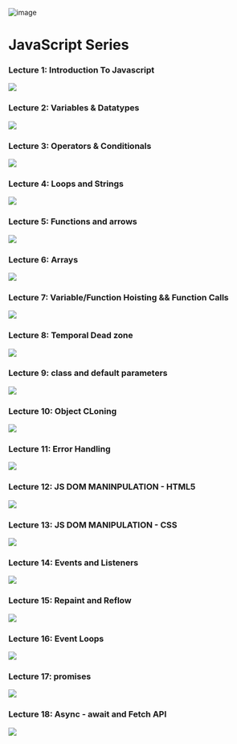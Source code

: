 ![image](https://github.com/user-attachments/assets/af966bd9-17d7-4bf8-b59c-80eb1ca9f3fa)<h1>JavaScript Series</h1>

<!-- Lecture 1-->
<h3>Lecture 1: Introduction To Javascript</h3>
<a href="https://youtu.be/1dFqthtouqU?si=TwxxhRW0EWE8OF4U"><img src="https://github.com/user-attachments/assets/97ff9a16-5774-40c6-bbd3-d9f60085af08"/></a>

<!-- Lecture 2-->
<h3>Lecture 2: Variables & Datatypes</h3>
<a href="https://youtu.be/u3v2H5mwixY?si=FYtrbHl5TzVaJ56Q"><img src="https://github.com/user-attachments/assets/3b577b45-3966-48a2-871e-e05a3ad67574"/></a>


<!-- Lecture 3-->
<h3>Lecture 3: Operators & Conditionals</h3>
<a href="https://youtu.be/u3v2H5mwixY?si=FYtrbHl5TzVaJ56Q"><img src="https://github.com/user-attachments/assets/55642d93-9959-457f-a36b-f6b3d3adbd70"/></a>

<!-- Lecture 4-->

<h3>Lecture 4: Loops and Strings</h3>
<a href="https://youtu.be/UXxwO_U_gXI?si=bRhD9faW7ljNV1wO"><img src="https://github.com/user-attachments/assets/d8d02c47-58c3-4191-83cf-e2d7db6017dd"/></a>

<!-- Lecture 5-->
<h3>Lecture 5: Functions and arrows</h3>
<a href="https://youtu.be/nqC-UlGTssg?si=0WNyjKlA5RpD5gUJ"><img src="https://github.com/user-attachments/assets/1a3de475-516e-4b2a-a5c5-820244009764"/></a>

<!-- Lecture 6-->
<h3>Lecture 6: Arrays</h3>
<a href="https://youtu.be/XK8loB2jYDE?si=jc-kov9wQzfHAnPM"><img src="https://github.com/user-attachments/assets/1dd55692-e189-47a9-bc41-bac9b3052c9f"/></a>

<!-- Lecture 7-->
<h3>Lecture 7: Variable/Function Hoisting && Function Calls</h3>
<a href="https://youtu.be/eK4gqHb7P7w?si=5O6wJP96-15KlTtw"><img src="https://github.com/user-attachments/assets/df912e0f-7bd1-48f3-979a-b67785153dab"/></a>

<!-- Lecture 8-->
<h3>Lecture 8: Temporal Dead zone</h3>
<a href="https://youtu.be/7NA3hX3IfVg?si=EFWelsTDqwNXLmXZ"><img src="https://github.com/user-attachments/assets/cae095b0-55f7-44de-9c5a-70d9bbd9847e"/></a>

<!-- Lecture 9-->
<h3>Lecture 9: class and default parameters</h3>
<a href="https://youtu.be/SslpdF_HlFc?si=B2VhuUQCcBw0RFax"><img src="https://github.com/user-attachments/assets/2e1e0bae-e24d-4bcf-a3d1-c026d57801f5"/></a>

<!-- Lecture 10-->
<h3>Lecture 10: Object CLoning </h3>
<a href="https://youtu.be/9KBadAcKVrU?si=Rft-YywSjZgZb1oK"><img src="https://github.com/user-attachments/assets/b4ee5e98-f0a3-49e1-84f6-ad8e4d5d1867"/></a>

<!-- Lecture 11-->
<h3>Lecture 11: Error Handling</h3>
<a href="https://youtu.be/u2xLcx3sC_k?si=RCcWITHKGBnrvMzq"><img src="https://github.com/user-attachments/assets/1efd48a2-425e-405b-b012-c22af6b9ed91"/></a>

<!-- Lecture 12-->
<h3>Lecture 12: JS DOM MANINPULATION - HTML5</h3>
<a href="https://youtu.be/uoII7VSDF3k?si=XtBEawXKZlLSF5_r"><img src="https://github.com/user-attachments/assets/f80e210e-afaf-46df-a034-52d8f07f9093"/></a>

<!-- Lecture 13 -->
<h3>Lecture 13: JS DOM MANIPULATION - CSS </h3>
<a href="https://youtu.be/5Udw0F6DIhA?si=m-b5kkUU3S3NFAW4"><img src="https://github.com/user-attachments/assets/12975dd4-520c-47f5-b078-466085d09972"/></a>

<!-- Lecture 14 -->
<h3>Lecture 14: Events and Listeners </h3>
<a href="https://youtu.be/x2gl4KwUIV8?si=klQ_rUI_p865c16u"><img src="https://github.com/user-attachments/assets/62575ec3-e044-4843-9206-c1e228f90880"/></a>

<!-- lEcture 15 -->
<h3>Lecture 15: Repaint and Reflow </h3>
<a href="https://youtu.be/kqFauVbe-1M?si=LVhCcV-FYR30l2MS"><img src="https://github.com/user-attachments/assets/8225080c-66af-4ec6-949f-83f786403916"/></a>

<!--  Lecture 16 -->
<h3>Lecture 16: Event Loops</h3>
<a href="https://youtu.be/FqaCRrxiS_A?si=RZ4MrAxW21gLHXQ6"><img src="https://github.com/user-attachments/assets/7f97beaa-f45b-4010-9b6e-9cac9a585c36"/></a>

<!-- Lecture 17 -->
<h3>Lecture 17: promises</h3>
<a href="https://www.youtube.com/watch?v=Bgf2bXr6psI"><img src="https://github.com/user-attachments/assets/0c6544cd-2f6e-4103-ad19-f64cea76b258"/></a>

<!-- Lecture 18 -->
<h3>Lecture 18: Async - await and Fetch API</h3>
<a href="https://youtu.be/EL3PKEHggrE?si=prR_w9YK3eictm2U"><img src="https://github.com/user-attachments/assets/2949c29a-223d-4e87-b9a4-76137268c376"/></a>
